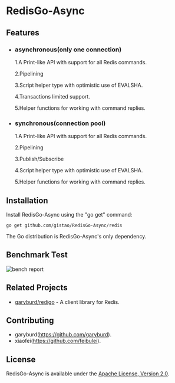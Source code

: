 RedisGo-Async
======

Features
------------

* ### asynchronous(only one connection)
  1.A Print-like API with support for all Redis commands.

  2.Pipelining
  
  3.Script helper type with optimistic use of EVALSHA.
  
  4.Transactions limited support.

  5.Helper functions for working with command replies.


* ### synchronous(connection pool)
  1.A Print-like API with support for all Redis commands.

  2.Pipelining
  
  3.Publish/Subscribe 
  
  4.Script helper type with optimistic use of EVALSHA.
  
  5.Helper functions for working with command replies.
  

Installation
------------

Install RedisGo-Async using the "go get" command:

    go get github.com/gistao/RedisGo-Async/redis

The Go distribution is RedisGo-Async's only dependency.


Benchmark Test
------------
![bench report](https://github.com/gistao/RedisGo-Async/blob/master/bench/bench.png "Title")


Related Projects
----------------

- [garyburd/redigo](https://github.com/garyburd/redigo) - A client library for Redis.


Contributing
------------

* garyburd(https://github.com/garyburd).
* xiaofei(https://github.com/feibulei).


License
-------

RedisGo-Async is available under the [Apache License, Version 2.0](http://www.apache.org/licenses/LICENSE-2.0.html).

